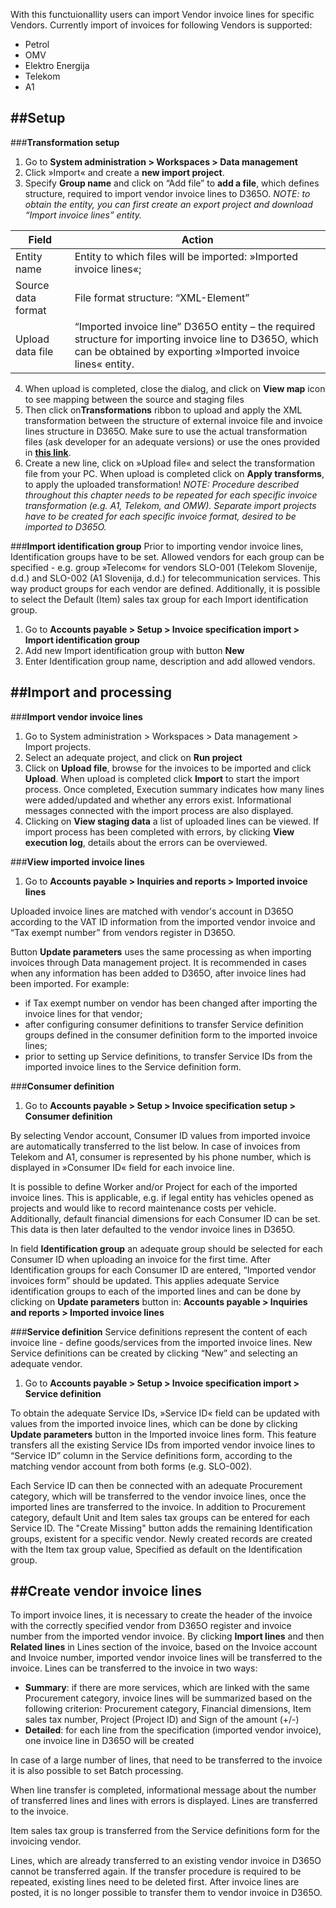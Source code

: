 With this functuionallity users can import Vendor invoice lines for specific Vendors. Currently import of invoices for following Vendors is supported: 
- Petrol
- OMV
- Elektro Energija
- Telekom
- A1

##**Setup**
---

###**Transformation setup**

1.	Go to **System administration > Workspaces > Data management**
2.	Click »Import« and create a **new import project**. 
3.	Specify **Group name** and click on “Add file” to **add a file**, which defines structure, required to import vendor invoice lines to D365O. _NOTE: to obtain the entity, you can first create an export project and download “Import invoice lines” entity._

|Field|Action|
|--|--|
|Entity name| Entity to which files will be imported: »Imported invoice lines«;|
|Source data format| File format structure: “XML-Element”|
|Upload data file|“Imported invoice line” D365O entity – the required structure for importing invoice line to D365O, which can be obtained by exporting »Imported invoice lines« entity.|
4.	When upload is completed, close the dialog, and click on **View map** icon to see mapping between the source and staging files
5.	Then click on**Transformations** ribbon to upload and apply the XML transformation between the structure of external invoice file and invoice lines structure in D365O. Make sure to use the actual transformation files (ask developer for an adequate versions) or use the ones provided in [**this link**](https://erp-releases.be-terna.com/b/adaxreleases?path=adsuite%2f10.0%2fAdSuiteEinv-Transformations%2f).
6.	Create a new line, click on »Upload file« and select the transformation file from your PC. When upload is completed click on **Apply transforms**, to apply the uploaded transformation!
_NOTE: Procedure described throughout this chapter needs to be repeated for each specific invoice transformation (e.g. A1, Telekom, and OMW). Separate import projects have to be created for each specific invoice format, desired to be imported to D365O._

###**Import identification group**
Prior to importing vendor invoice lines, Identification groups have to be set. Allowed vendors for each group can be specified - e.g. group »Telecom« for vendors SLO-001 (Telekom Slovenije, d.d.) and SLO-002 (A1 Slovenija, d.d.) for telecommunication services. This way product groups for each vendor are defined. Additionally, it is possible to select the Default (Item) sales tax group for each Import identification group.
1.	Go to **Accounts payable > Setup > Invoice specification import > Import identification group**
2.	Add new Import identification group with button **New**
3.	Enter Identification group name, description and add allowed vendors.

##**Import and processing**
---

###**Import vendor invoice lines**
1.	Go to System administration > Workspaces > Data management > Import projects.
2.	Select an adequate project, and click on **Run project**
3.	Click on **Upload file**, browse for the invoices to be imported and click **Upload**. When upload is completed click **Import** to start the import process. Once completed, Execution summary indicates how many lines were added/updated and whether any errors exist. Informational messages connected with the import process are also displayed.
4.	Clicking on **View staging data** a list of uploaded lines can be viewed. If import process has been completed with errors, by clicking **View execution log**, details about the errors can be overviewed.

###**View imported invoice lines**
1.	Go to **Accounts payable > Inquiries and reports > Imported invoice lines**

Uploaded invoice lines are matched with vendor's account in D365O according to the VAT ID information from the imported vendor invoice and “Tax exempt number” from vendors register in D365O.

Button **Update parameters** uses the same processing as when importing invoices through Data management project. It is recommended in cases when any information has been added to D365O, after invoice lines had been imported. For example: 
- if Tax exempt number on vendor has been changed after importing the invoice lines for that vendor;
- after configuring consumer definitions to transfer Service definition groups defined in the consumer definition form to the imported invoice lines;
- prior to setting up Service definitions, to transfer Service IDs from the imported invoice lines to the Service definition form.

###**Consumer definition**
1.	Go to **Accounts payable > Setup > Invoice specification setup > Consumer definition**

By selecting Vendor account, Consumer ID values from imported invoice are automatically transferred to the list below. In case of invoices from Telekom and A1, consumer is represented by his phone number, which is displayed in »Consumer ID« field for each invoice line.

It is possible to define Worker and/or Project for each of the imported invoice lines. This is applicable, e.g. if legal entity has vehicles opened as projects and would like to record maintenance costs per vehicle. Additionally, default financial dimensions for each Consumer ID can be set. This data is then later defaulted to the vendor invoice lines in D365O.

In field **Identification group** an adequate group should be selected for each Consumer ID when uploading an invoice for the first time.
After Identification groups for each Consumer ID are entered, “Imported vendor invoices form” should be updated. This applies adequate Service identification groups to each of the imported lines and can be done by clicking on **Update parameters** button in: **Accounts payable > Inquiries and reports > Imported invoice lines**

###**Service definition**
Service definitions represent the content of each invoice line - define goods/services from the imported invoice lines. New Service definitions can be created by clicking “New” and selecting an adequate vendor.
1.	Go to **Accounts payable > Setup > Invoice specification import > Service definition**

To obtain the adequate Service IDs, »Service ID« field can be updated with values from the imported invoice lines, which can be done by clicking **Update parameters** button in the Imported invoice lines form. This feature transfers all the existing Service IDs from imported vendor invoice lines to “Service ID” column in the Service definitions form, according to the matching vendor account from both forms (e.g. SLO-002).

Each Service ID can then be connected with an adequate Procurement category, which will be transferred to the vendor invoice lines, once the imported lines are transferred to the invoice. In addition to Procurement category, default Unit and Item sales tax groups can be entered for each Service ID.
The "Create Missing" button adds the remaining Identification groups, existent for a specific vendor. Newly created records are created with the Item tax group value, Specified as default on the Identification group.

##**Create vendor invoice lines**
---

To import invoice lines, it is necessary to create the header of the invoice with the correctly specified vendor from D365O register and invoice number from the imported vendor invoice.
By clicking **Import lines** and then **Related lines** in Lines section of the invoice, based on the Invoice account and Invoice number, imported vendor invoice lines will be transferred to the invoice.
Lines can be transferred to the invoice in two ways:
-	**Summary**: if there are more services, which are linked with the same Procurement category, invoice lines will be summarized based on the following criterion: Procurement category, Financial dimensions, Item sales tax number, Project (Project ID) and Sign of the amount (+/-)
-	**Detailed**: for each line from the specification (imported vendor invoice), one invoice line in D365O will be created

In case of a large number of lines, that need to be transferred to the invoice it is also possible to set Batch processing.

When line transfer is completed, informational message about the number of transferred lines and lines with errors is displayed. Lines are transferred to the invoice.

Item sales tax group is transferred from the Service definitions form for the invoicing vendor.

Lines, which are already transferred to an existing vendor invoice in D365O cannot be transferred again. If the transfer procedure is required to be repeated, existing lines need to be deleted first. 
After invoice lines are posted, it is no longer possible to transfer them to vendor invoice in D365O.



